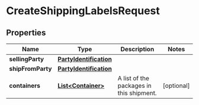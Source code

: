 # CreateShippingLabelsRequest

## Properties
Name | Type | Description | Notes
------------ | ------------- | ------------- | -------------
**sellingParty** | [**PartyIdentification**](PartyIdentification.md) |  | 
**shipFromParty** | [**PartyIdentification**](PartyIdentification.md) |  | 
**containers** | [**List&lt;Container&gt;**](Container.md) | A list of the packages in this shipment. |  [optional]
